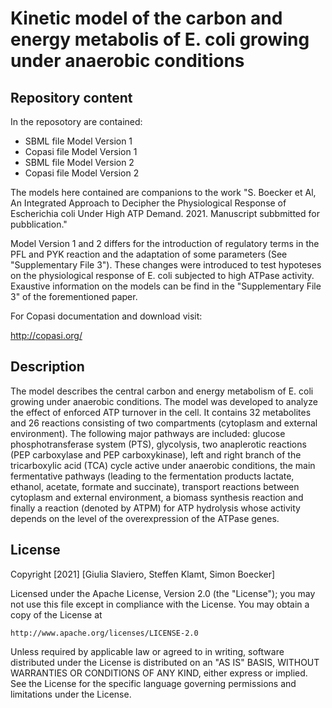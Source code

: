 # Kinetic model of the carbon and energy metabolis of E. coli growing under anaerobic conditions

## Repository content 
In the reposotory are contained: 
- SBML file Model Version 1
- Copasi file Model Version 1
- SBML file Model Version 2
- Copasi file Model Version 2

The models here contained are companions to the work "S. Boecker et Al, An Integrated Approach to Decipher the Physiological Response of Escherichia coli Under High ATP Demand. 2021. Manuscript subbmitted for pubblication."

Model Version 1 and 2 differs for the introduction of regulatory terms in the PFL and PYK reaction and the adaptation of some parameters (See "Supplementary File 3"). These changes were introduced to test hypoteses on the physiological response of E. coli subjected to high ATPase activity. 
Exaustive information on the models can be find in the "Supplementary File 3" of the forementioned paper. 

For Copasi documentation and download visit: 

http://copasi.org/

## Description
The model describes the central carbon and energy metabolism of E. coli growing under anaerobic conditions.
The model was developed to analyze the effect of enforced ATP turnover in the cell. 
It contains 32 metabolites and 26 reactions consisting of two compartments (cytoplasm and external environment). The following major pathways are included: glucose phosphotransferase system (PTS), glycolysis, two anaplerotic reactions (PEP carboxylase and PEP carboxykinase), left and right branch of the tricarboxylic acid (TCA) cycle active under anaerobic conditions, the main fermentative pathways (leading to the fermentation products lactate, ethanol, acetate, formate and succinate), transport reactions between cytoplasm and external environment, a biomass synthesis reaction and finally a reaction (denoted by ATPM) for ATP hydrolysis whose activity depends on the level of the overexpression of the ATPase genes. 
 


## License
Copyright [2021] [Giulia Slaviero, Steffen Klamt, Simon Boecker]

Licensed under the Apache License, Version 2.0 (the "License");
you may not use this file except in compliance with the License.
You may obtain a copy of the License at

    http://www.apache.org/licenses/LICENSE-2.0

Unless required by applicable law or agreed to in writing, software
distributed under the License is distributed on an "AS IS" BASIS,
WITHOUT WARRANTIES OR CONDITIONS OF ANY KIND, either express or implied.
See the License for the specific language governing permissions and
limitations under the License.


